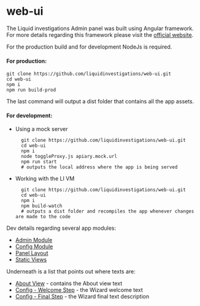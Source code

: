 # web-ui

The Liquid investigations Admin panel was built using Angular framework.
For more details regarding this framework please visit the [official website](https://angular.io/). 

For the production build and for development NodeJs is required.


#### For production:

    git clone https://github.com/liquidinvestigations/web-ui.git
    cd web-ui
    npm i
    npm run build-prod
    
The last command will output a dist folder that contains all the app assets.

#### For development:

* Using a mock server

        git clone https://github.com/liquidinvestigations/web-ui.git
        cd web-ui
        npm i
        node toggleProxy.js apiary.mock.url
        npm run start
        # outputs the local address where the app is being served
    
* Working with the LI VM

        git clone https://github.com/liquidinvestigations/web-ui.git
        cd web-ui
        npm i
        npm build-watch
        # outputs a dist folder and recompiles the app whenever changes are made to the code

Dev details regarding several app modules:
* [Admin Module](https://github.com/liquidinvestigations/web-ui/tree/master/src/app/admin)
* [Config Module](https://github.com/liquidinvestigations/web-ui/tree/master/src/app/config)
* [Panel Layout](https://github.com/liquidinvestigations/web-ui/tree/master/src/app/panel-layout)
* [Static Views](https://github.com/liquidinvestigations/web-ui/tree/master/src/app/static)

Underneath is a list that points out where texts are:
 * [About View](src/app/static/about/about.component.html) - contains the About view text
 * [Config - Welcome Step](src/app/config/steps/welcome-step/welcome-step.component.html) - the Wizard welcome text
 * [Config - Final Step](src/app/config/steps/final-step/final-step.component.html) - the Wizard final text description
 
 
  